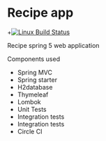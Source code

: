 # Recipe app

+[![Linux Build Status](https://travis-ci.org/git-lfs/git-lfs.svg?branch=master)](https://travis-ci.org/git-lfs/git-lfs)

Recipe spring 5 web application

Components used

* Spring MVC
* Spring starter
* H2database
* Thymeleaf
* Lombok
* Unit Tests
* Integration tests
* Integration tests
* Circle CI



